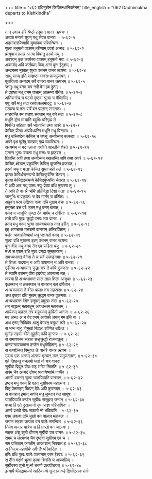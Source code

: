 +++
title = "०६२ दधिमुखेन किष्किन्धानिवर्तनम्"
title_english = "062 Dadhimukha departs to Kishkindha"

+++
<div class="audioEmbed"  caption="श्रीराम-हरिसीताराममूर्ति-घनपाठिभ्यां वचनम्" src="https://archive.org/download/Ramayana-recitation-Sriram-harisItArAmamUrti-Ghanapaati-v2/Kanda_5/Kanda_5_SK-062-Dadhimukha_departs_to_Kishkindha.mp3"></div>

तान् उवाच हरि श्रेष्ठो हनूमान् वानर ऋषभः ।  
अव्यग्र मनसो यूयम् मधु सेवत वानराः ॥ ५-६२-१  
अहमावारयिष्यामि युष्माकम् परिपन्थिनः ।  
श्रुत्वा हनुमतो वाक्यम् हरीणाम् प्रवरो अन्गदः ॥ ५-६२-२  
प्रत्युवाच प्रसन्न आत्मा पिबन्तु हरयो मधु ।  
अवश्यम् कृत कार्यस्य वाक्यम् हनुमतो मया ॥ ५-६२-३  
अकार्यम् अपि कर्तव्यम् किम् अन्ग पुनः ईदृशम् ।  
अन्दगस्य मुखात् श्रुत्वा वचनम् वानर ऋषभाः ॥ ५-६२-४  
साधु साध्व् इति सम्हृष्टा वानराः प्रत्यपूजयन् ।  
पूजयित्वा अन्गदम् सर्वे वानरा वानर ऋषभम् ॥ ५-६२-५  
जग्मुः मधु वनम् यत्र नदी वेग इव द्रुतम् ।  
ते प्रहृष्टा मधु वनम् पालान् आक्रम्य वीर्यतः ॥ ५-६२-६  
अतिसर्गाच् च पटवो दृष्ट्वा श्रुत्वा च मैथिलीम् ।  
पपुः सर्वे मधु तदा रसवत्फलमाददुः ॥ ५-६२-७  
उत्पत्य च ततः सर्वे वन पालान् समागताः ।  
ताडयन्ति स्म शतशः सक्तान् मधु वने तदा ॥ ५-६२-८  
मधूनि द्रोण मात्राणि बहुभिः परिगृह्य ते ।  
पिबन्ति सहिताः सर्वे भक्षयन्ति तथा अपरे ॥ ५-६२-९  
केचित् पीत्वा अपविध्यन्ति मधूनि मधु पिन्गलाः ।  
मधु उच्चिष्टेन केचिच् च जघ्नुः अन्योन्यम् उत्कटाः ॥ ५-६२-१०  
अपरे वृक्ष मूलेषु शाखाम् गृह्य व्यवस्थितः ।  
अत्यर्थम् च मद ग्लानाः पर्णानि आस्तीर्य शेरते ॥ ५-६२-११  
उन्मत्त भूताः प्लवगा मधु मत्ताः च हृष्टवत् ।  
क्षिपन्ति अपि तथा अन्योन्यम् स्खलन्ति अपि तथा अपरे ॥ ५-६२-१२  
केचित् क्ष्वेडान् प्रकुर्वन्ति केचित् कूजन्ति हृष्टवत् ।  
हरयो मधुना मत्ताः केचित् सुप्ता मही तले ॥ ५-६२-१३  
कृत्वा केचिर्धसन्त्यन्ये केचित्कुर्वन्ति चेतरत् ।  
कृत्वा केचिद्वदन्त्यन्ये केचिद्बुध्यन्ति चेतरत् ॥ ५-६२-१४  
ये अपि अत्र मधु पालाः स्युः प्रेष्या दधि मुखस्य तु ।  
ते अपि तैः वानरैः भीमैः प्रतिषिद्धा दिशो गताः ॥ ५-६२-१५  
जानुभिः च प्रकृष्टाः च देव मार्गम् च दर्शिताः ।  
अब्रुवन् परम उद्विग्ना गत्वा दधि मुखम् वचः ॥ ५-६२-१६  
हनूमता दत्त वरैः हतम् मधु वनम् बलात् ।  
वयम् च जानुभिः कृष्टा देव मार्गम् च दर्शिताः ॥ ५-६२-१७  
ततो दधि मुखः क्रुद्धो वनपः तत्र वानरः ।  
हतम् मधु वनम् श्रुत्वा सान्त्वयामास तान् हरीन् ॥ ५-६२-१८  
इह आगच्छत गच्छामो वानरान् अतिदर्पितान् ।  
बलेन आवारयिष्यामो मधु भक्षयतो वयम् ॥ ५-६२-१९  
श्रुत्वा दधि मुखस्य इदम् वचनम् वानर ऋषभाः ।  
पुनः वीरा मधु वनम् तेन एव सहिता ययुः ॥ ५-६२-२०  
मध्ये च एषाम् दधि मुखः प्रगृह्य सुमहातरुम् ।  
समभ्यधावत् वेगेना ते च सर्वे प्लवङ्गमाः ॥ ५-६२-२१  
ते शिलाः पादपान् च अपि पाषाणान् च अपि वानराः ।  
गृहीत्वा अभ्यागमन् क्रुद्धा यत्र ते कपि कुन्जराः ॥ ५-६२-२२  
ते स्वामि वचनम् वीरा हृदयेष्व् अवसज्य तत् ।  
त्वरया हि अभ्यधावन्त साल ताल शिला आयुधाः ॥ ५-६२-२३  
वृक्षस्थान् च तलस्थान् च वानरान् बल दर्पितान् ।  
अभ्यक्रामन्त ते वीराः पालाः तत्र सहस्रशः ॥ ५-६२-२४  
अथ दृष्ट्वा दधि मुखम् क्रुद्धम् वानर पुङ्गवाः ।  
अभ्यधावन्त वेगेन हनूमत् प्रमुखाः तदा ॥ ५-६२-२५  
तम् सवृक्षम् महाबाहुम् आपतन्तम् महाबलम् ।  
आर्यकम् प्राहरत् तत्र बाहुभ्याम् कुपितो अन्गदः ॥ ५-६२-२६  
मद अन्धः अ न वेद एनम् आर्यको अयम् मम इति सः ।  
अथ एनम् निष्पिपेष आशु वेगवत् वसुधा तले ॥ ५-६२-२७  
स भग्न बाहुः विमुखो विह्वलः शोणित उक्षितः ।  
मुमोह सहसा वीरो मुहूर्तम् कपि कुन्जरः ॥ ५-६२-२८  
स समाश्वस्य सहसा सङ्क्रुद्धो राजमातुलः ।  
वानरान्वारयामास दण्डेन मधुमोहितान् ॥ ५-६२-२९  
स कथञ्चित् विमुक्तः तैः वानरैः वानर ऋषभः ।  
उवाच एक अन्तम् आगम्य भृत्यान् तान् समुपागतान् ॥ ५-६२-३०  
एते तिष्ठन्तु गच्छामो भर्ता नो यत्र वानरः ।  
सुग्रीवो विपुल ग्रीवः सह रामेण तिष्ठति ॥ ५-६२-३१  
सर्वम् चैव अन्गदे दोषम् श्रावयिष्यामि पार्थिव ।  
अमर्षी वचनम् श्रुत्वा घातयिष्यति वानरान् ॥ ५-६२-३२  
इष्टम् मधु वनम् हि एतत् सुग्रीवस्य महात्मनः ।  
पितृ पैतामहम् दिव्यम् देवैः अपि दुरासदम् ॥ ५-६२-३३  
स वानरान् इमान् सर्वान् मधु लुब्धान् गत आयुषः ।  
घातयिष्यति दण्डेन सुग्रीवः ससुहृज् जनान् ॥ ५-६२-३४  
वध्या हि एते दुरात्मानो नृप आज्ञा परिभाविनः ।  
अमर्ष प्रभवो रोषः सफलो नो भविष्यति । ५-६२-३५  
एवम् उक्त्वा दधि मुखो वन पालान् महाबलः ।  
जगाम सहसा उत्पत्य वन पालैः समन्वितः ॥ ५-६२-३६  
निमेष अन्तर मात्रेण स हि प्राप्तो वन आलयः ।  
सहस्र अंशु सुतो धीमान् सुग्रीवो यत्र वानरः ॥ ५-६२-३७  
रामम् च लक्ष्मणम् चैव दृष्ट्वा सुग्रीवम् एव च ।  
सम प्रतिष्ठाम् जगतीम् आकाशान् निपपात ह ॥ ५-६२-३८  
स निपत्य महावीर्यः सर्वैः तैः परिवारितः ।  
हरिः दधि मुखः पालैः पालानाम् परम ईश्वरः ॥ ५-६२-३९  
स दीन वदनो भूत्वा कृत्वा शिरसि च अञ्जलिम् ।  
सुग्रीवस्य शुभौ मूर्ध्ना चरणौ प्रत्यपीडयत् ॥ ५-६२-४०  
इत्यार्षे श्रीमद्रामायणे आदिकाव्ये सुन्दरकाण्डे द्विषष्टितमः सर्गः